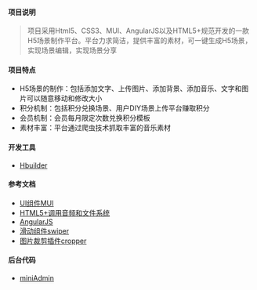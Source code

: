 #### 项目说明
> 项目采用Html5、CSS3、MUI、AngularJS以及HTML5+规范开发的一款H5场景制作平台。平台力求简洁，提供丰富的素材，可一键生成H5场景，实现场景编辑，实现场景分享

#### 项目特点
* H5场景的制作：包括添加文字、上传图片、添加背景、添加音乐、文字和图片可以随意移动和修改大小
* 积分机制：包括积分兑换场景、用户DIY场景上传平台赚取积分
* 会员机制：会员每月限定次数兑换积分模板
* 素材丰富：平台通过爬虫技术抓取丰富的音乐素材

#### 开发工具
* [Hbuilder](http://www.dcloud.io/)

#### 参考文档
* [UI组件MUI](http://dev.dcloud.net.cn/mui/ui/)
* [HTML5+调用音频和文件系统](http://www.html5plus.org/doc/h5p.html)
* [AngularJS](http://www.runoob.com/angularjs/angularjs-tutorial.html)
* [滑动组件swiper](http://www.swiper.com.cn)
* [图片裁剪插件cropper](https://github.com/fengyuanchen/cropper)

#### 后台代码
* [miniAdmin](https://gitee.com/hsfeng/miniadmin)